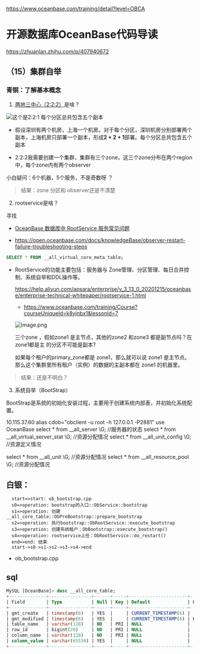 https://www.oceanbase.com/training/detail?level=OBCA







# 开源数据库OceanBase代码导读

https://zhuanlan.zhihu.com/p/407940672

## （15）集群自举





### 青铜：了解基本概念



1. [两地三中心（2:2:2）](https://help.aliyun.com/apsara/enterprise/v_3_10_0_20200506/oceanbase/enterprise-technical-whitepaper/three-data-centers-in-the-same-city-1.html?spm=a2c4g.14484438.10001.41)是啥？



![这个是2:2:1 每个分区总共包含五个副本](https://static-aliyun-doc.oss-cn-hangzhou.aliyuncs.com/assets/img/zh-CN/4144591951/p27725.png)







- 假设深圳有两个机房，上海一个机房。对于每个分区，深圳机房分别部署两个副本，上海机房只部署一个副本，形成**2 + 2 + 1**部署。每个分区总共包含五个副本

-  2:2:2我需要创建一个集群，集群有三个zone，这三个zone分布在两个region中，每个zone内有两个observer

  小白疑问：6个机器，5个服务，不是奇数呀 ？

  

> 结果：zone 分区和 observer还是不清楚



2. rootservice是啥？



寻找

- [OceanBase 数据库中 RootService 服务常见问题](https://open.oceanbase.com/docs/knowledgeBase/faq-about-rootservice-in-oceanbase-databases)

- https://open.oceanbase.com/docs/knowledgeBase/observer-restart-failure-troubleshooting-steps

```sql
SELECT * FROM __all_virtual_core_meta_table;
```

- RootService的功能主要包括：服务器与 Zone管理、分区管理、每日合并控制、系统自举和DDL操作等。

  https://help.aliyun.com/apsara/enterprise/v_3_13_0_20201215/oceanbase/enterprise-technical-whitepaper/rootservice-1.html

  

  - https://www.oceanbase.com/training/Course?courseUniqueId=k8yjnbx1&lessonId=7

  ![image.png](https://i.loli.net/2021/09/15/oyIlhTcPO9kVsEU.png)

  

  

  

  三个zone ，假如zone1 是主节点，其他的zone2 和zone3 都是副节点吗？在zone1都是主 的分区不可能是副本?

  

  如果每个租户的primary_zone都是 zone1，那么就可以说  zone1 是主节点。那么这个集群里所有租户（实例）的数据的主副本都在 zone1 的机器里。

  

  

  

> 结果：还是不明白？





3. 系统自举（BootStrap）

 

BootStrap是系统的初始化安装过程，主要用于创建系统内部表，并初始化系统配置。



10.115.37.60
alias cdob="obclient -u root -h 127.0.0.1 -P2881"
use OceanBase
select * from __all_server \G; //服务器的状态
select * from __all_virtual_server_stat \G; //资源分配情况
select * from __all_unit_config \G; //资源定义情况

select * from __all_unit \G; //资源分配情况
select * from __all_resource_pool \G; //资源分配情况





## 白银：



~~~flow
  start=>start: ob_bootstrap.cpp
  s0=>operation: bootstrap的入口::ObService::bootstrap
  s1=>operation: 创建__all_core_table::ObPreBootstrap::prepare_bootstrap
  s2=>operation: 执行bootstrap::ObRootService::execute_bootstrap
  s3=>operation: 创建系统租户：ObBootstrap::execute_bootstrap()
  s4=>operation: rootservice上任：ObRootService::do_restart()
  end=>end: 结束
  start->s0->s1->s2->s3->s4->end
~~~



- ob_bootstrap.cpp







## sql



~~~sql
MySQL [OceanBase]> desc __all_core_table;
+--------------+----------------+------+-----+----------------------+-----------------------------+
| Field        | Type           | Null | Key | Default              | Extra                       |
+--------------+----------------+------+-----+----------------------+-----------------------------+
| gmt_create   | timestamp(6)   | YES  |     | CURRENT_TIMESTAMP(6) |                             |
| gmt_modified | timestamp(6)   | YES  |     | CURRENT_TIMESTAMP(6) | ON UPDATE CURRENT_TIMESTAMP |
| table_name   | varchar(128)   | NO   | PRI | NULL                 |                             |
| row_id       | bigint(20)     | NO   | PRI | NULL                 |                             |
| column_name  | varchar(128)   | NO   | PRI | NULL                 |                             |
| column_value | varchar(65536) | YES  |     | NULL                 |                             |
+--------------+----------------+------+-----+----------------------+-----------------------------+
~~~



